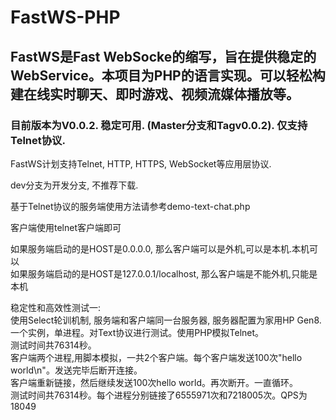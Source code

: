 # FastWS-PHP

## FastWS是Fast WebSocke的缩写，旨在提供稳定的WebService。本项目为PHP的语言实现。可以轻松构建在线实时聊天、即时游戏、视频流媒体播放等。

### 目前版本为V0.0.2. 稳定可用. (Master分支和Tagv0.0.2). 仅支持Telnet协议.

FastWS计划支持Telnet, HTTP, HTTPS, WebSocket等应用层协议.

dev分支为开发分支, 不推荐下载.

基于Telnet协议的服务端使用方法请参考demo-text-chat.php

客户端使用telnet客户端即可

如果服务端启动的是HOST是0.0.0.0, 那么客户端可以是外机,可以是本机.本机可以<br>
如果服务端启动的是HOST是127.0.0.1/localhost, 那么客户端是不能外机,只能是本机

稳定性和高效性测试一:<br>
使用Select轮训机制, 服务端和客户端同一台服务器, 服务器配置为家用HP Gen8.<br>
一个实例，单进程。对Text协议进行测试。使用PHP模拟Telnet。<br>
测试时间共76314秒。<br>
客户端两个进程,用脚本模拟，一共2个客户端。每个客户端发送100次"hello world\n"。发送完毕后断开连接。<br>
客户端重新链接，然后继续发送100次hello world。再次断开。一直循环。<br>
测试时间共76314秒。每个进程分别链接了6555971次和7218005次。QPS为18049<br>